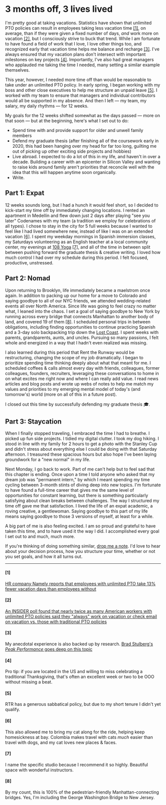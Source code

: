 <!--
.. date: 2022-11-03 14:00:00 UTC-07:00
.. tags: sabbatical
-->

# 3 months off, 3 lives lived

I'm pretty good at taking vacations. Statistics have shown that unlimited PTO policies can result in employees taking less vacation time [[1]](#1), on average, than if they were given a fixed number of days, *and* work more on vacation [[2]](#2), but I consciously strive to buck that trend. While I am fortunate to have found a field of work that I love, I love other things too, and recognized early that vacation time helps me balance and recharge [[3]](#3). I've always ensured that my vacation plans don't intersect with important milestones on key projects [[4]](#4). Importantly, I've also had great managers who applauded me taking the time I needed, many setting a similar example themselves. 

This year, however, I needed more time off than would be reasonable to take under an unlimited PTO policy. In early spring, I began working with my boss and other close executives to help me structure an unpaid leave [[5]](#5). I worked with my team to ensure that managers and individual contributors would all be supported in my absence. And then I left — my team, my salary, my daily rhythms — for 12 weeks.

My goals for the 12 weeks shifted somewhat as the days passed — more on that soon — but at the beginning, here's what I set out to do:
- Spend time with and provide support for older and unwell family members 
- Defend my graduate thesis (after finishing all of the coursework early in 2020, this had been hanging over my head for far too long, guilting me out of picking up other exciting side projects and hobbies) 
- Live abroad. I expected to do a lot of this in my life, and haven't in over a decade. Building a career with an epicenter in Silicon Valley and wanting to raise kids around family aren't priorities that reconcile well with the idea that this will happen anytime soon organically.
- Write. 

## Part 1: Expat
12 weeks sounds long, but I had a hunch it would feel short, so I decided to kick-start my time off by immediately changing locations. I rented an apartment in Medellín and flew down just 2 days after playing "see you later" Codenames with my team (a tradition we employ for celebrations of all types). I chose to stay in the city for 5 full weeks because I wanted to feel like I had lived somewhere new, instead of like I was on an extended vacation [[6]](#6). I spent my weekday mornings in Spanish immersion classes, my Saturdays volunteering as an English teacher at a local community center, my evenings at [108 Yoga](https://108yogacolombia.com/) [[7]](#7), and all of the time in between split between pushing forward the graduate thesis & creative writing. I loved how much control I had over my schedule during this period. I felt focused, productive, unstressed. 

## Part 2: Nomad

Upon returning to Brooklyn, life immediately became a maelstrom once again. In addition to packing up our home for a move to Colorado and saying goodbye to all of our NYC friends, we attended wedding-related events all over North America. Since life was going to feel crazy no matter what, I leaned into the chaos. I set a goal of saying goodbye to New York by running across every bridge that connects Manhattan to another body of land, and covered 19 of them [[8]](#8). I scheduled personal trips in between obligations, including finding opportunities to continue practicing Spanish and a 3-day solo backpacking trip down the [Lost Coast](https://www.instagram.com/p/CjHKXlmpm0e/). I spent weeks with parents, grandparents, aunts, and uncles. Pursuing so many passions, I felt whole and energized in a way that I hadn't even realized was missing.

I also learned during this period that Rent the Runway would be restructuring, changing the scope of my job dramatically. I began to prioritize spending time thinking deeply about what that meant for me. I scheduled coffees & calls almost every day with friends, colleagues, former colleagues, founders, recruiters, leveraging these conversations to home in on what excites me right now and where I can really add value. I read news articles and blog posts and wrote up webs of notes to help me match my values and priorities to my emerging mental model of today's (and tomorrow's) world (more on all of this in a future post). 

I closed out this time by successfully defending my graduate thesis 🎓. 

## Part 3: Staycation

When I finally stopped traveling, I embraced the time I had to breathe. I picked up fun side projects. I tidied my digital clutter. I took my dog hiking. I stood in line with my family for 2 hours to get a photo with the Stanley Cup and didn't stress about everything else I could be doing with that Saturday afternoon. I treasured these spacious hours but also hope I've been laying groundwork for a "new normal" in my life.

Next Monday, I go back to work. Part of me can't help but to feel sad that this chapter is ending. Once upon a time I told anyone who asked that my dream job was "permanent intern," by which I meant spending my time cycling between 3-month stints of diving deep into new topics. I'm fortunate to have found a full-time career that gives me the same level of opportunities for constant learning, but there is something particularly satisfying about clean breaks between challenges. The way I structured my time off gave me that satisfaction. I lived the life of an expat academic, a roving creative, a gentlewoman. Saying goodbye to this part of my life means saying goodbye to those 3 versions of myself, at least for a while. 

A big part of me is also feeling excited. I am so proud and grateful to have taken this time, and to have used it the way I did. I accomplished every goal I set out to and much, much more. 

If you're thinking of doing something similar, [drop me a note](emilyweymouthbailey@gmail.com). I'd love to hear about your decision process, how you structure your time, whether or not you set goals, and how it all turns out. 


----------

#### [1]
[HR company Namely reports that employees with unlimited PTO take 13% fewer vacation days than employees without](https://blog.namely.com/unlimited-vacation-policy)
#### [2]
[An INSIDER poll found that nearly twice as many American workers with unlimited PTO policies said they "always" work on vacation or check email on vacation vs. those with traditional PTO policies](https://www.insider.com/people-with-unlimited-pto-policies-spend-every-vacation-working-2019-6#:~:text=The%20poll%20found%20that%2029,plans%2C%20the%20numbers%20are%20bleak.)
#### [3]
My anecdotal experience is also backed up by research. [Brad Stulberg's *Peak Performance* goes deep on this topic](https://www.bradstulberg.com/books)
#### [4]
Pro tip: if you are located in the US and willing to miss celebrating a traditional Thanksgiving, that's often an excellent week or two to be OOO without missing a beat.
#### [5]
RTR has a generous sabbatical policy, but due to my short tenure I didn't yet qualify.
#### [6] 
This also allowed me to bring my cat along for the ride, helping keep homesickness at bay. Colombia makes travel with cats *much* easier than travel with dogs, and my cat loves new places & faces.
#### [7] 
I name the specific studio because I recommend it so highly. Beautiful space with wonderful instructors.
#### [8] 
By my count, this is 100% of the pedestrian-friendly Manhattan-connecting bridges. Yes, I'm including the George Washington Bridge to New Jersey.
